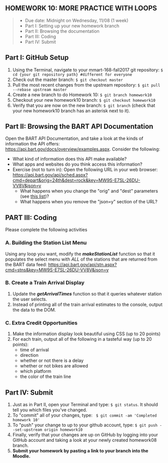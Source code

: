 ## HOMEWORK 10: MORE PRACTICE WITH LOOPS
> * Due date: Midnight on Wednesday, 11/08 (1 week)
> * Part I: Setting up your new homework branch
> * Part II: Browsing the documentation
> * Part III: Coding
> * Part IV: Submit

## Part I: GitHub Setup
1. Using the Terminal, navigate to your mmart-168-fall2017 git repository: `$ cd {your git repository path} #different for everyone`
2. Check out the master branch: `$ git checkout master`
3. Pull the most recent changes from the upstream repository: `$ git pull --rebase upstream master`
4. Create a new branch to do Homework 10: `$ git branch homework10`
5. Checkout your new homework10 branch: `$ git checkout homework10`
6. Verify that you are now on the new branch: `$ git branch` (check that your new homework10 branch has an asterisk next to it).

## Part II: Browsing the BART API Documentation
Open the BART API Documentation, and take a look at the kinds of information the API
offers: https://api.bart.gov/docs/overview/examples.aspx. Consider the following:
* What kind of information does this API make available?
* What apps and websites do you think access this information?
* Exercise (not to turn in): Open the following URL in your web browser:<br>
  https://api.bart.gov/api/sched.aspx?cmd=depart&orig=24th&dest=rock&key=MW9S-E7SL-26DU-VV8V&json=y
    * What happens when you change the "orig" and "dest" parameters (see [this list](https://api.bart.gov/docs/overview/abbrev.aspx))?
    * What happens when you remove the "json=y" section of the URL?

## PART III: Coding
Please complete the following activities
### A. Building the Station List Menu
Using any loop you want, modify the ***makeStationList*** function so that it populates the select menu with *ALL* of the stations that are returned from the BART data feed: https://api.bart.gov/api/stn.aspx?cmd=stns&key=MW9S-E7SL-26DU-VV8V&json=y

### B. Create a Train Arrival Display
1. Update the ***getArrivalTimes*** function so that it queries whatever station the user selects.
2. Instead of printing all of the train arrival estimates to the console, output the data to the DOM.

### C. Extra Credit Opportunities
1. Make the information display look beautiful using CSS (up to 20 points)
2. For each train, output all of the following in a tasteful way (up to 20 points):
    * time of arrival
    * direction
    * whether or not there is a delay
    * whether or not bikes are allowed
    * which platform
    * the color of the train line

## Part IV: Submit
1. Just as in Part II, open your Terminal and type: `$ git status`. It should tell you which files you've changed.
2. To "commit" all of your changes, type: ` $ git commit -am 'Completed homework 10'`
3. To "push" your change to up to your github account, type: `$ git push --set-upstream origin homework10`
4. Finally, verify that your changes are up on GitHub by logging into your GitHub account and taking a look at your newly created homework08 branch.
5. **Submit your homework by pasting a link to your branch into the Moodle.**
